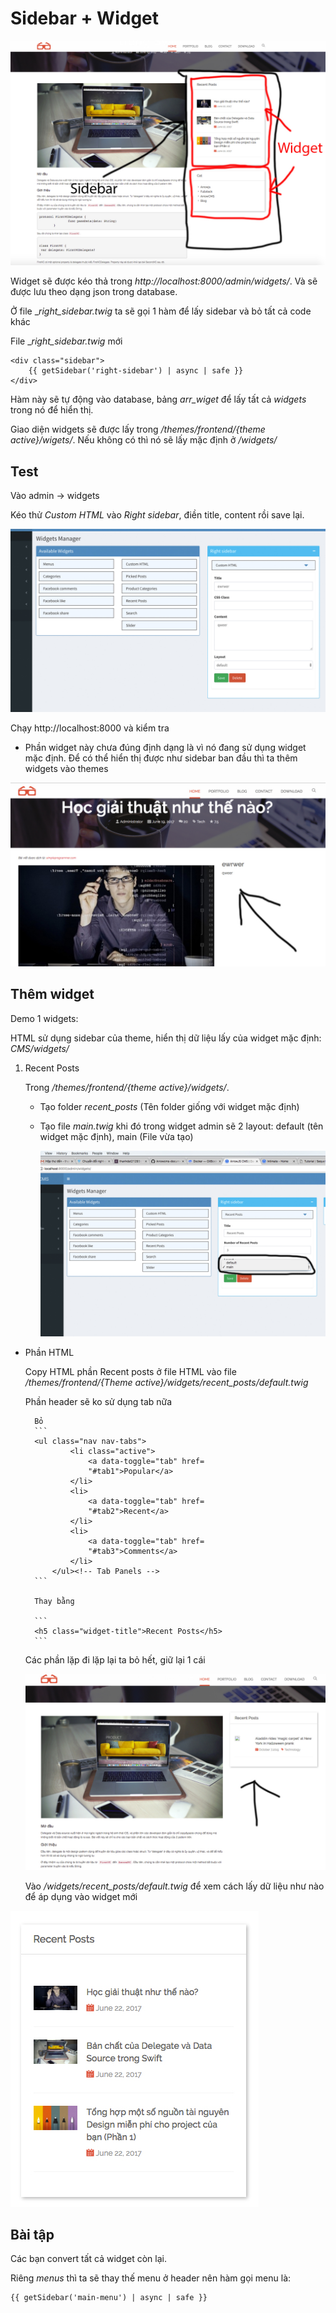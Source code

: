 # Sidebar + Widget

![Sidebar Widget](upload/15.jpg)

Widget sẽ được kéo thả trong _http://localhost:8000/admin/widgets/_. Và sẽ được lưu theo dạng json trong database.

Ở file __right_sidebar.twig_ ta sẽ gọi 1 hàm để lấy sidebar và bỏ tất cả code khác

File __right_sidebar.twig_ mới
```
<div class="sidebar">
    {{ getSidebar('right-sidebar') | async | safe }}
</div>
```

Hàm này sẽ tự động vào database, bảng _arr_wiget_ để lấy tất cả _widgets_ trong nó để hiển thị.

Giao diện widgets sẽ được lấy trong _/themes/frontend/{theme active}/wigets/_. Nếu không có thì nó sẽ lấy mặc định ở _/widgets/_

## Test

Vào admin -> widgets

Kéo thử _Custom HTML_ vào _Right sidebar_, điền title, content rồi save lại.

![test](upload/10.jpg)

Chạy http://localhost:8000 và kiểm tra

- Phần widget này chưa đúng định dạng là vì nó đang sử dụng widget mặc định. Để có thể hiển thị được như sidebar ban đầu thì ta thêm widgets vào themes

![Right sidebar](upload/11.jpg)

## Thêm widget

Demo 1 widgets:

HTML sử dụng sidebar của theme, hiển thị dữ liệu lấy của widget mặc định: _CMS/widgets/_
    
1) Recent Posts
    
    Trong _/themes/frontend/{theme active}/widgets/_.
    - Tạo folder _recent_posts_ (Tên folder giống với widget mặc định)
    - Tạo file _main.twig_ khi đó trong widget admin sẽ 2 layout: default (tên widget mặc định), main (File vừa tạo)
      
      ![layout](upload/13.jpg)
      
- Phần HTML

    Copy HTML phần Recent posts ở file HTML vào file _/themes/frontend/{Theme active}/widgets/recent_posts/default.twig_
    
    Phần header sẽ ko sử dụng tab nữa
    
        Bỏ 
        ```
        <ul class="nav nav-tabs">
                <li class="active">
                    <a data-toggle="tab" href=
                    "#tab1">Popular</a>
                </li>
                <li>
                    <a data-toggle="tab" href=
                    "#tab2">Recent</a>
                </li>
                <li>
                    <a data-toggle="tab" href=
                    "#tab3">Comments</a>
                </li>
            </ul><!-- Tab Panels -->
        ```
        
        Thay bằng
        
        ```
        <h5 class="widget-title">Recent Posts</h5>
        ```
    
    Các phần lặp đi lặp lại ta bỏ hết, giữ lại 1 cái
    
    ![image](upload/12.jpg)
    
    Vào _/widgets/recent_posts/default.twig_ để xem cách lấy dữ liệu như nào để áp dụng vào widget mới
    
![Success](upload/14.jpg)

## Bài tập

Các bạn convert tất cả widget còn lại.

Riêng _menus_ thì ta sẽ thay thế menu ở header nên hàm gọi menu là:

```
{{ getSidebar('main-menu') | async | safe }}
```